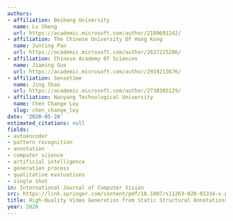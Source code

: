 ```yaml
---
authors:
- affiliation: Beihang University
  name: Lu Sheng
  url: https://academic.microsoft.com/author/2109691242/
- affiliation: The Chinese University Of Hong Kong
  name: Junting Pan
  url: https://academic.microsoft.com/author/2637225286/
- affiliation: Chinese Academy Of Sciences
  name: Jiaming Guo
  url: https://academic.microsoft.com/author/2919213676/
- affiliation: Sensetime
  name: Jing Shao
  url: https://academic.microsoft.com/author/2738305129/
- affiliation: Nanyang Technological University
  name: Chen Change Loy
  slug: chen_change_loy
date: '2020-05-28'
estimated_citations: null
fields:
- autoencoder
- pattern recognition
- annotation
- computer science
- artificial intelligence
- generation process
- qualitative evaluations
- single shot
in: International Journal of Computer Vision
src: https://link.springer.com/content/pdf/10.1007/s11263-020-01334-x.pdf
title: High-Quality Video Generation from Static Structural Annotations
year: 2020
---
```

